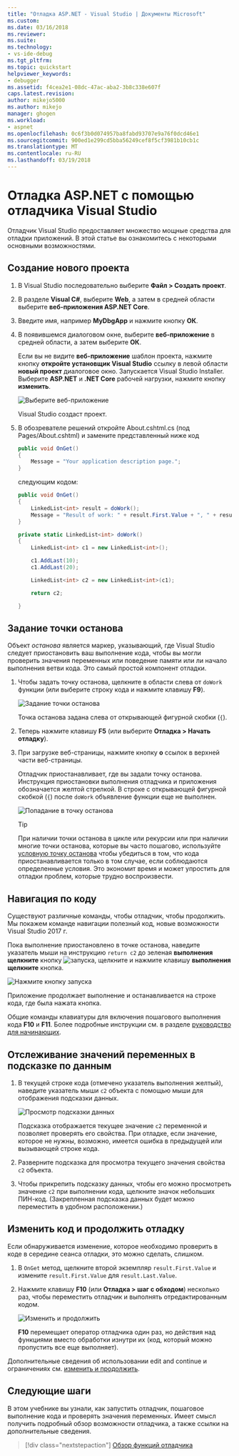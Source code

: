 ```yaml
---
title: "Отладка ASP.NET - Visual Studio | Документы Microsoft"
ms.custom: 
ms.date: 03/16/2018
ms.reviewer: 
ms.suite: 
ms.technology:
- vs-ide-debug
ms.tgt_pltfrm: 
ms.topic: quickstart
helpviewer_keywords:
- debugger
ms.assetid: f4cea2e1-08dc-47ac-aba2-3b8c338e607f
caps.latest.revision: 
author: mikejo5000
ms.author: mikejo
manager: ghogen
ms.workload:
- aspnet
ms.openlocfilehash: 0c6f3b0d074957ba8fabd93707e9a76f0dcd46e1
ms.sourcegitcommit: 900ed1e299cd5bba56249cef8f5cf3981b10cb1c
ms.translationtype: MT
ms.contentlocale: ru-RU
ms.lasthandoff: 03/19/2018
---
```

# <a name="debug-aspnet-with-the-visual-studio-debugger"></a>Отладка ASP.NET с помощью отладчика Visual Studio

Отладчик Visual Studio предоставляет множество мощные средства для отладки приложений. В этой статье вы ознакомитесь с некоторыми основными возможностями.

## <a name="create-a-new-project"></a>Создание нового проекта 

1. В Visual Studio последовательно выберите **Файл > Создать проект**.

1. В разделе **Visual C#**, выберите **Web**, а затем в средней области выберите **веб-приложения ASP.NET Core**.

1. Введите имя, например **MyDbgApp** и нажмите кнопку **ОК**.

1. В появившемся диалоговом окне, выберите **веб-приложение** в средней области, а затем выберите **ОК**.

     Если вы не видите **веб-приложение** шаблон проекта, нажмите кнопку **откройте установщик Visual Studio** ссылку в левой области **новый проект** диалоговое окно. Запускается Visual Studio Installer. Выберите **ASP.NET** и **.NET Core** рабочей нагрузки, нажмите кнопку **изменить**.

    ![Выберите веб-приложение](../debugger/media/dbg-qs-aspnet-choose-web-app.png)

    Visual Studio создаст проект.

1. В обозревателе решений откройте About.cshtml.cs (под Pages/About.cshtml) и замените представленный ниже код

    ```c#
    public void OnGet()
    {
        Message = "Your application description page.";
    }
    ```

    следующим кодом:

    ```c#
    public void OnGet()
    {
        LinkedList<int> result = doWork();
        Message = "Result of work: " + result.First.Value + ", " + result.First.Value;
    }

    private static LinkedList<int> doWork()
    {
        LinkedList<int> c1 = new LinkedList<int>();

        c1.AddLast(10);
        c1.AddLast(20);

        LinkedList<int> c2 = new LinkedList<int>(c1);

        return c2;

    }
    ```

## <a name="set-a-breakpoint"></a>Задание точки останова

Объект *останова* является маркер, указывающий, где Visual Studio следует приостановить ваш выполнение кода, чтобы вы могли проверить значения переменных или поведение памяти или ли начало выполнения ветви кода. Это самый простой компонент отладки.

1. Чтобы задать точку останова, щелкните в области слева от `doWork` функции (или выберите строку кода и нажмите клавишу **F9**).

    ![Задание точки останова](../debugger/media/dbg-qs-set-breakpoint-aspnet.png)

    Точка останова задана слева от открывающей фигурной скобки (`{`).

1. Теперь нажмите клавишу **F5** (или выберите **Отладка > Начать отладку**).

1. При загрузке веб-страницы, нажмите кнопку **о** ссылок в верхней части веб-страницы.

    Отладчик приостанавливает, где вы задали точку останова. Инструкция приостановки выполнения отладчика и приложения обозначается желтой стрелкой. В строке с открывающей фигурной скобкой (`{`) после `doWork` объявление функции еще не выполнен.

    ![Попадание в точку останова](../debugger/media/dbg-qs-hit-breakpoint-aspnet.png)

    > [!TIP]
    > При наличии точки останова в цикле или рекурсии или при наличии многие точки останова, которые вы часто пошагово, используйте [условную точку останова](../debugger/using-breakpoints.md#BKMK_Specify_a_breakpoint_condition_using_a_code_expression) чтобы убедиться в том, что кода приостанавливается только в том случае, если соблюдаются определенные условия. Это экономит время и может упростить для отладки проблем, которые трудно воспроизвести.

## <a name="navigate-code"></a>Навигация по коду

Существуют различные команды, чтобы отладчик, чтобы продолжить. Мы покажем команде навигации полезный код, новые возможности Visual Studio 2017 г.

Пока выполнение приостановлено в точке останова, наведите указатель мыши на инструкцию `return c2` до зеленая **выполнения щелкните** кнопку ![запуска, щелкните](../debugger/media/dbg-tour-run-to-click.png) и нажмите клавишу **выполнения щелкните** кнопка.

![Нажмите кнопку запуска](../debugger/media/dbg-qs-run-to-click-aspnet.png)

Приложение продолжает выполнение и останавливается на строке кода, где была нажата кнопка.

Общие команды клавиатуры для включения пошагового выполнения кода **F10** и **F11**. Более подробные инструкции см. в разделе [руководство для начинающих](../debugger/getting-started-with-the-debugger.md).

## <a name="inspect-variables-in-a-datatip"></a>Отслеживание значений переменных в подсказке по данным

1. В текущей строке кода (отмечено указатель выполнения желтый), наведите указатель мыши `c2` объекта с помощью мыши для отображения подсказки данных.

    ![Просмотр подсказки данных](../debugger/media/dbg-qs-data-tip-aspnet.png)

    Подсказка отображается текущее значение `c2` переменной и позволяет проверять его свойства. При отладке, если значение, которое не нужны, возможно, имеется ошибка в предыдущей или вызывающей строке кода. 

2. Разверните подсказка для просмотра текущего значения свойства `c2` объекта.

3. Чтобы прикрепить подсказку данных, чтобы его можно просмотреть значение `c2` при выполнении кода, щелкните значок небольших ПИН-код. (Закрепленная подсказка данных будет можно переместить в удобном расположении.)

## <a name="edit-code-and-continue-debugging"></a>Изменить код и продолжить отладку

Если обнаруживается изменение, которое необходимо проверить в коде в середине сеанса отладки, это можно сделать, слишком.

1. В `OnGet` метод, щелкните второй экземпляр `result.First.Value` и измените `result.First.Value` для `result.Last.Value`.

1. Нажмите клавишу **F10** (или **Отладка > шаг с обходом**) несколько раз, чтобы переместить отладчик и выполнять отредактированным кодом.

    ![Изменить и продолжить](../debugger/media/dbg-qs-edit-and-continue-aspnet.png "изменить и продолжить")

    **F10** перемещает оператор отладчика один раз, но действия над функциями вместо обработки изнутри их (код, который можно пропустить все еще выполняет).

Дополнительные сведения об использовании edit and continue и ограничениях см. [изменить и продолжить](../debugger/edit-and-continue.md).

## <a name="next-steps"></a>Следующие шаги

В этом учебнике вы узнали, как запустить отладчик, пошаговое выполнение кода и проверять значения переменных. Имеет смысл получить подробный обзор возможности отладчика, а также ссылки на дополнительные сведения.

> [!div class="nextstepaction"]
> [Обзор функций отладчика](../debugger/debugger-feature-tour.md)
